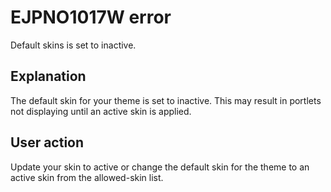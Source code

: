 # EJPNO1017W error

Default skins is set to inactive.

## Explanation

The default skin for your theme is set to inactive. This may result in portlets not displaying until an active skin is applied.

## User action

Update your skin to active or change the default skin for the theme to an active skin from the allowed-skin list.


